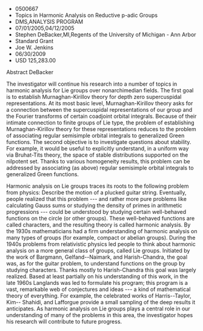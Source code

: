 
* 0500667
* Topics in Harmonic Analysis on Reductive p-adic Groups
* DMS,ANALYSIS PROGRAM
* 07/01/2005,04/12/2005
* Stephen DeBacker,MI,Regents of the University of Michigan - Ann Arbor
* Standard Grant
* Joe W. Jenkins
* 06/30/2009
* USD 125,283.00

Abstract DeBacker

The investigator will continue his research into a number of topics in harmonic
analysis for Lie groups over nonarchimedian fields. The first goal is to
establish Murnaghan-Kirillov theory for depth zero supercuspidal
representations. At its most basic level, Murnaghan-Kirillov theory asks for a
connection between the supercuspidal representations of our group and the
Fourier transforms of certain coadjoint orbital integrals. Because of their
intimate connection to finite groups of Lie type, the problem of establishing
Murnaghan-Kirillov theory for these representations reduces to the problem of
associating regular semisimple orbital integrals to generalized Green functions.
The second objective is to investigate questions about stability. For example,
it would be useful to explicitly understand, in a uniform way via Bruhat-Tits
theory, the space of stable distributions supported on the nilpotent set. Thanks
to various homogeneity results, this problem can be addressed by associating (as
above) regular semisimple orbital integrals to generalized Green functions.

Harmonic analysis on Lie groups traces its roots to the following problem from
physics: Describe the motion of a plucked guitar string. Eventually, people
realized that this problem --- and rather more pure problems like calculating
Gauss sums or studying the density of primes in arithmetic progressions ---
could be understood by studying certain well-behaved functions on the circle (or
other groups). These well-behaved functions are called characters, and the
resulting theory is called harmonic analysis. By the 1930s mathematicians had a
firm understanding of harmonic analysis on many types of groups (for example,
compact or abelian groups). During the 1940s problems from relativistic physics
led people to think about harmonic analysis on a more general class of groups,
called Lie groups. Initiated by the work of Bargmann, Gelfand--Naimark, and
Harish-Chandra, the goal was, as for the guitar problem, to understand functions
on the group by studying characters. Thanks mostly to Harish-Chandra this goal
was largely realized. Based at least partially on his understanding of this
work, in the late 1960s Langlands was led to formulate his program; this program
is a vast, remarkable web of conjectures and ideas --- a kind of mathematical
theory of everything. For example, the celebrated works of Harris--Taylor, Kim--
Shahidi, and Lafforgue provide a small sampling of the deep results it
anticipates. As harmonic analysis on Lie groups plays a central role in our
understanding of many of the problems in this area, the investigator hopes his
research will contribute to future progress.


